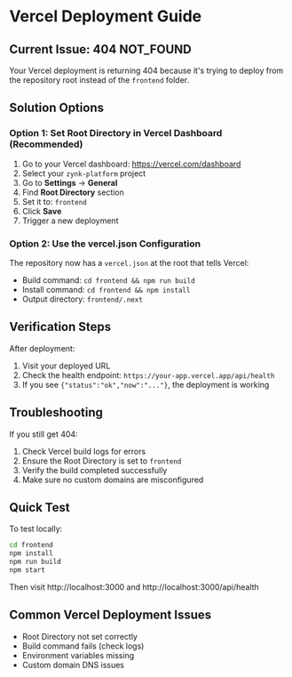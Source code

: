 # Vercel Deployment Guide

## Current Issue: 404 NOT_FOUND

Your Vercel deployment is returning 404 because it's trying to deploy from the repository root instead of the `frontend` folder.

## Solution Options

### Option 1: Set Root Directory in Vercel Dashboard (Recommended)
1. Go to your Vercel dashboard: https://vercel.com/dashboard
2. Select your `zynk-platform` project
3. Go to **Settings** → **General**
4. Find **Root Directory** section
5. Set it to: `frontend`
6. Click **Save**
7. Trigger a new deployment

### Option 2: Use the vercel.json Configuration
The repository now has a `vercel.json` at the root that tells Vercel:
- Build command: `cd frontend && npm run build`
- Install command: `cd frontend && npm install`
- Output directory: `frontend/.next`

## Verification Steps

After deployment:
1. Visit your deployed URL
2. Check the health endpoint: `https://your-app.vercel.app/api/health`
3. If you see `{"status":"ok","now":"..."}`, the deployment is working

## Troubleshooting

If you still get 404:
1. Check Vercel build logs for errors
2. Ensure the Root Directory is set to `frontend`
3. Verify the build completed successfully
4. Make sure no custom domains are misconfigured

## Quick Test
To test locally:
```bash
cd frontend
npm install
npm run build
npm start
```

Then visit http://localhost:3000 and http://localhost:3000/api/health

## Common Vercel Deployment Issues
- Root Directory not set correctly
- Build command fails (check logs)
- Environment variables missing
- Custom domain DNS issues